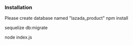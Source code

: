 ### Installation
Please create database named "lazada_product"
npm install

sequelize db:migrate

node index.js